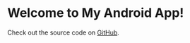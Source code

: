 <!-- index.html -->
<!DOCTYPE html>
<html>
  <head>
    <title>My Android App</title>
  </head>
  <body>
    <h1>Welcome to My Android App!</h1>
    <p>Check out the source code on <a href="https://github.com/yourusername/your-repo-name">GitHub</a>.</p>
</body>
</html>

